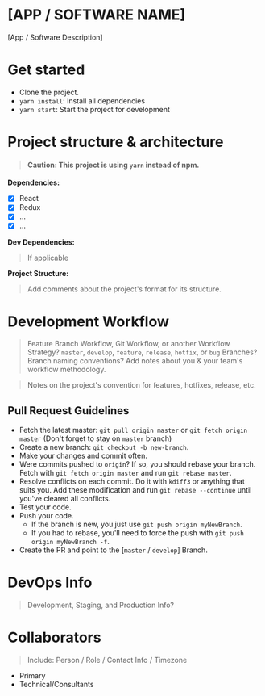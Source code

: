 # [APP / SOFTWARE NAME]

[App / Software Description]

# Get started
 - Clone the project.
 - `yarn install`: Install all dependencies
 - `yarn start`: Start the project for development

# Project structure & architecture
> #### Caution: This project is using `yarn` instead of npm.

 **Dependencies:**

  - [x] React
  - [x] Redux
  - [x] ...
  - [x] ...

  **Dev Dependencies:**

  > If applicable

 **Project Structure:**

 > Add comments about the project's format for its structure.

# Development Workflow
> Feature Branch Workflow, Git Workflow, or another Workflow Strategy? `master`, `develop`, `feature`, `release`, `hotfix`, or `bug` Branches? Branch naming conventions? Add notes about you & your team's workflow methodology.

> Notes on the project's convention for features, hotfixes, release, etc.

## Pull Request Guidelines
   * Fetch the latest master: `git pull origin master` or `git fetch origin master` (Don't forget to stay on `master` branch)
   * Create a new branch: `git checkout -b new-branch`.
   * Make your changes and commit often.
   * Were commits pushed to `origin`? If so, you should rebase your branch. Fetch with `git fetch origin master` and run
   `git rebase master`.
   * Resolve conflicts on each commit. Do it with `kdiff3` or anything that suits you. Add these modification and run `git rebase --continue` until you've cleared all conflicts.
   * Test your code.
   * Push your code.
      - If the branch is new, you just use `git push origin myNewBranch`.
      - If you had to rebase, you'll need to force the push with `git push origin myNewBranch -f`.
   * Create the PR and point to the [`master` / `develop`] Branch.

# DevOps Info
> Development, Staging, and Production Info?

# Collaborators
> Include: Person / Role / Contact Info / Timezone
 - Primary
 - Technical/Consultants
